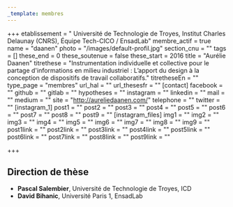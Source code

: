 ```yaml
---
_template: membres
---
```


+++
etablissement = " Université de Technologie de Troyes, Institut Charles Delaunay (CNRS), Équipe Tech-CICO / EnsadLab"
membre_actif = true
name = "daanen"
photo = "/images/default-profil.jpg"
section_cnu = ""
tags = []
these_end = 0
these_soutenue = false
these_start = 2016
title = "Aurélie Daanen"
titrethese = "Instrumentation individuelle et collective pour le partage d'informations en milieu industriel : L’apport du design à la conception de dispositifs de travail collaboratifs."
titretheseEn = ""
type_page = "membres"
url_hal = ""
url_thesesfr = ""
[contact]
facebook = ""
github = ""
gitlab = ""
hypotheses = ""
instagram = ""
linkedin = ""
mail = ""
medium = ""
site = "http://aureliedaanen.com/"
telephone = ""
twitter = ""
[instagram_1]
post1 = ""
post2 = ""
post3 = ""
post4 = ""
post5 = ""
post6 = ""
post7 = ""
post8 = ""
post9 = ""
[instagram_files]
img1 = ""
img2 = ""
img3 = ""
img4 = ""
img5 = ""
img6 = ""
img7 = ""
img8 = ""
img9 = ""
post1link = ""
post2link = ""
post3link = ""
post4link = ""
post5link = ""
post6link = ""
post7link = ""
post8link = ""
post9link = ""

+++

<!-- Supprimer les parties non remplies (supprimer les blocks de lang s'il n'y a pas deux langues). Tu es libre d'ajouter ce que tu veux à cette partie -->

## Direction de thèse

* **Pascal Salembier**, Université de Technologie de Troyes, ICD
* **David Bihanic**, Université Paris 1, EnsadLab
